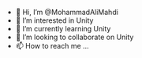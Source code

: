 - 👋 Hi, I’m @MohammadAliMahdi
- 👀 I’m interested in Unity
- 🌱 I’m currently learning Unity
- 💞️ I’m looking to collaborate on Unity
- 📫 How to reach me ...

<!---
MohammadAliMahdi/MohammadAliMahdi is a ✨ special ✨ repository because its `README.md` (this file) appears on your GitHub profile.
You can click the Preview link to take a look at your changes.
--->
